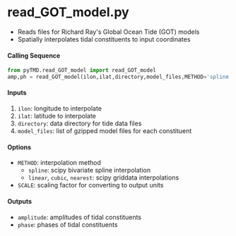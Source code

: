 read_GOT_model.py
=================

- Reads files for Richard Ray's Global Ocean Tide (GOT) models  
- Spatially interpolates tidal constituents to input coordinates  

#### Calling Sequence
```python
from pyTMD.read_GOT_model import read_GOT_model
amp,ph = read_GOT_model(ilon,ilat,directory,model_files,METHOD='spline')
```

#### Inputs
1. `ilon`: longitude to interpolate
2. `ilat`: latitude to interpolate
3. `directory`: data directory for tide data files
4. `model_files`: list of gzipped model files for each constituent

#### Options
- `METHOD`: interpolation method
    * `spline`: scipy bivariate spline interpolation
    * `linear`, `cubic`, `nearest`: scipy griddata interpolations
- `SCALE`: scaling factor for converting to output units

#### Outputs
- `amplitude`: amplitudes of tidal constituents
- `phase`: phases of tidal constituents
